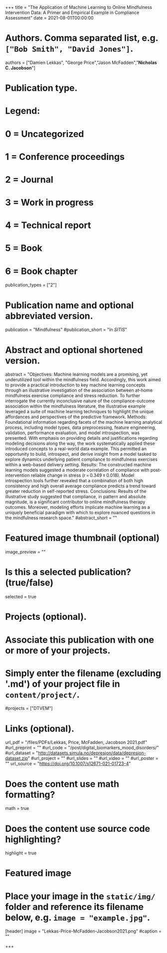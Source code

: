 +++
title = "The Application of Machine Learning to Online Mindfulness Intervention Data: A Primer and Empirical Example in Compliance Assessment"
date = 2021-08-01T00:00:00

# Authors. Comma separated list, e.g. `["Bob Smith", "David Jones"]`.
authors = ["Damien Lekkas", "George Price","Jason McFadden","**Nicholas C. Jacobson**"]

# Publication type.
# Legend:
# 0 = Uncategorized
# 1 = Conference proceedings
# 2 = Journal
# 3 = Work in progress
# 4 = Technical report
# 5 = Book
# 6 = Book chapter
publication_types = ["2"]

# Publication name and optional abbreviated version.
publication = "Mindfulness"
#publication_short = "In *SITIS*"

# Abstract and optional shortened version.
abstract = "Objectives: Machine learning models are a promising, yet underutilized tool within the mindfulness field. Accordingly, this work aimed to provide a practical introduction to key machine learning concepts through an illustrative investigation of the association between at-home mindfulness exercise compliance and stress reduction. To further interrogate the currently inconclusive nature of the compliance-outcome association within the mindfulness literature, the illustrative example leveraged a suite of machine learning techniques to highlight the unique affordances and perspectives of the predictive framework. Methods: Foundational information regarding facets of the machine learning analytical process, including model types, data preprocessing, feature engineering, validation, performance evaluation, and model introspection, was presented. With emphasis on providing details and justifications regarding modeling decisions along the way, the work systematically applied these introduced concepts to a real-world data example. This permitted an opportunity to build, introspect, and derive insight from a model tasked to explore dynamics underlying patient compliance to mindfulness exercises within a web-based delivery setting. Results: The constructed machine learning models suggested a moderate correlation of compliance with post-intervention reliable change in stress (r = 0.349 ± 0.018). Model introspection tools further revealed that a combination of both high consistency and high overall average compliance predicts a trend toward greater reduction in self-reported stress. Conclusions: Results of the illustrative study suggested that compliance, in pattern and absolute magnitude, is a significant contributor to online mindfulness therapy outcomes. Moreover, modeling efforts implicate machine learning as a uniquely beneficial paradigm with which to explore nuanced questions in the mindfulness research space."
#abstract_short = ""

# Featured image thumbnail (optional)
image_preview = ""

# Is this a selected publication? (true/false)
selected = true

# Projects (optional).
#   Associate this publication with one or more of your projects.
#   Simply enter the filename (excluding '.md') of your project file in `content/project/`.
#projects = ["DTVEM"]

# Links (optional).
url_pdf = "/files/PDFs/Lekkas, Price, McFadden, Jacobson 2021.pdf"
#url_preprint = ""
#url_code = "/post/digital_biomarkers_mood_disorders/"
#url_dataset = "http://datasets.simula.no/depresjon/data/depresjon-dataset.zip"
#url_project = ""
#url_slides = ""
#url_video = ""
#url_poster = ""
url_source = "https://doi.org/10.1007/s12671-021-01723-4"

# Does the content use math formatting?
math = true

# Does the content use source code highlighting?
highlight = true

# Featured image
# Place your image in the `static/img/` folder and reference its filename below, e.g. `image = "example.jpg"`.
[header]
image = "Lekkas-Price-McFadden-Jacobson2021.png"
#caption = ""

+++
